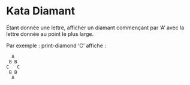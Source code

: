 # Kata Diamant

Étant donnée une lettre, afficher un diamant commençant
par ‘A’ avec la lettre donnée au point le plus large.

Par exemple : print-diamond ‘C’ affiche :

``` 
  A
 B B
C   C
 B B
  A
```
